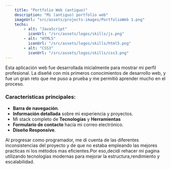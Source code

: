 ```yaml
---
    title: "Portfolio Web (antiguo)"
    description: "Mi (antiguo) portfolio web"
    imageUrl: "src/assets/projects-images/PortfolioWeb 1.png"
    techs:
        - alt: "JavaScript"
          iconUrl: "/src/assets/logos/skills/js.png"
        - alt: "HTML5"
          iconUrl: "/src/assets/logos/skills/html5.png"
        - alt: "CSS3"
          iconUrl: "/src/assets/logos/skills/css3.png" 
---
```


Esta aplicación web fue desarrollada inicialmente para mostrar mi perfil profesional.
La diseñé con mis primeros conocimientos de desarrollo web, y fue un gran reto que me puso a prueba y me permitió aprender mucho en el proceso.
### Características principales:
- **Barra de navegación**.
- **Información detallada** sobre mi experiencia y proyectos.
- Mi stack completo de **Tecnologías** y **Herramientas**
- **Formulario de contacto** hacía mi correo electrónico.
- **Diseño Responsive**.

Al progresar como programador, me di cuenta de las diferentes inconsistencias del proyecto y de que no estaba empleando las mejores practicas ni los métodos mas eficientes.Por eso,decidi rehacer mi pagina utilizando tecnologias modernas para mejorar la estructura,rendimiento y escalabilidad.






